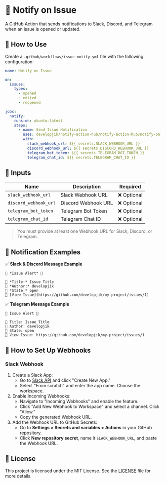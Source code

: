 # 🐞 Notify on Issue

A GitHub Action that sends notifications to Slack, Discord, and Telegram when an issue is opened or updated.

## 🚀 How to Use

Create a `.github/workflows/issue-notify.yml` file with the following configuration:

```yaml
name: Notify on Issue

on:
  issues:
    types:
      - opened
      - edited
      - reopened

jobs:
  notify:
    runs-on: ubuntu-latest
    steps:
      - name: Send Issue Notification
        uses: developjik/notify-action-hub/notify-action-hub/notify-on-issue@v1
        with:
          slack_webhook_url: ${{ secrets.SLACK_WEBHOOK_URL }}
          discord_webhook_url: ${{ secrets.DISCORD_WEBHOOK_URL }}
          telegram_bot_token: ${{ secrets.TELEGRAM_BOT_TOKEN }}
          telegram_chat_id: ${{ secrets.TELEGRAM_CHAT_ID }}
```

## 🔧 Inputs

| Name                  | Description         | Required    |
| --------------------- | ------------------- | ----------- |
| `slack_webhook_url`   | Slack Webhook URL   | ❌ Optional |
| `discord_webhook_url` | Discord Webhook URL | ❌ Optional |
| `telegram_bot_token`  | Telegram Bot Token  | ❌ Optional |
| `telegram_chat_id`    | Telegram Chat ID    | ❌ Optional |

> You must provide at least one Webhook URL for Slack, Discord, or Telegram.

## 📩 Notification Examples

✅ **Slack & Discord Message Example**

```
🐞 *Issue Alert* 🐞

🔹 *Title:* Issue Title
🔹 *Author:* developjik
🔹 *State:* open
🔹 [View Issue](https://github.com/developjik/my-project/issues/1)
```

✅ **Telegram Message Example**

```
🐞 Issue Alert 🐞

🔹 Title: Issue Title
🔹 Author: developjik
🔹 State: open
🔹 View Issue: https://github.com/developjik/my-project/issues/1
```

## 🔧 How to Set Up Webhooks

### Slack Webhook

1. Create a Slack App:
   - Go to [Slack API](https://api.slack.com/) and click "Create New App."
   - Select "From scratch" and enter the app name. Choose the workspace.
2. Enable Incoming Webhooks:
   - Navigate to "Incoming Webhooks" and enable the feature.
   - Click "Add New Webhook to Workspace" and select a channel. Click "Allow."
   - Copy the generated Webhook URL.
3. Add the Webhook URL to GitHub Secrets:
   - Go to **Settings > Secrets and variables > Actions** in your GitHub repository.
   - Click **New repository secret**, name it `SLACK_WEBHOOK_URL`, and paste the Webhook URL.

## 📜 License

This project is licensed under the MIT License. See the [LICENSE](LICENSE) file for more details.
